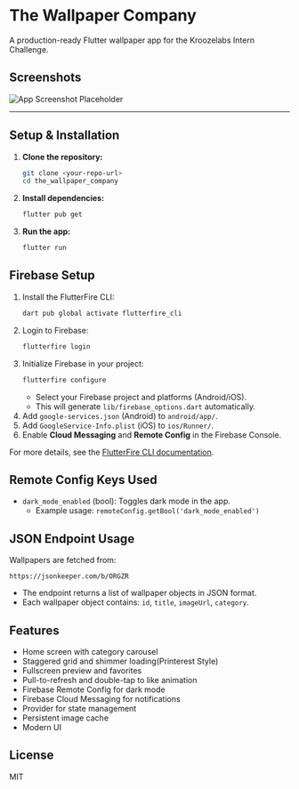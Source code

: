 # The Wallpaper Company

A production-ready Flutter wallpaper app for the Kroozelabs Intern Challenge.

## Screenshots

![App Screenshot Placeholder](screenshots/app_screenshot_placeholder.png)

---

## Setup & Installation

1. **Clone the repository:**
   ```bash
   git clone <your-repo-url>
   cd the_wallpaper_company
   ```
2. **Install dependencies:**
   ```bash
   flutter pub get
   ```
3. **Run the app:**
   ```bash
   flutter run
   ```

## Firebase Setup

1. Install the FlutterFire CLI:
   ```bash
   dart pub global activate flutterfire_cli
   ```
2. Login to Firebase:
   ```bash
   flutterfire login
   ```
3. Initialize Firebase in your project:
   ```bash
   flutterfire configure
   ```
   - Select your Firebase project and platforms (Android/iOS).
   - This will generate `lib/firebase_options.dart` automatically.
4. Add `google-services.json` (Android) to `android/app/`.
5. Add `GoogleService-Info.plist` (iOS) to `ios/Runner/`.
6. Enable **Cloud Messaging** and **Remote Config** in the Firebase Console.

For more details, see the [FlutterFire CLI documentation](https://firebase.flutter.dev/docs/cli/).

## Remote Config Keys Used

- `dark_mode_enabled` (bool): Toggles dark mode in the app.
  - Example usage: `remoteConfig.getBool('dark_mode_enabled')`

## JSON Endpoint Usage

Wallpapers are fetched from:
```
https://jsonkeeper.com/b/ORGZR
```
- The endpoint returns a list of wallpaper objects in JSON format.
- Each wallpaper object contains: `id`, `title`, `imageUrl`, `category`.


## Features
- Home screen with category carousel
- Staggered grid and shimmer loading(Printerest Style)
- Fullscreen preview and favorites
- Pull-to-refresh and double-tap to like animation
- Firebase Remote Config for dark mode
- Firebase Cloud Messaging for notifications
- Provider for state management
- Persistent image cache 
- Modern UI

## License
MIT
